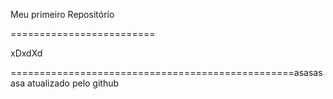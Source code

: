 Meu primeiro Repositório

=========================

xDxdXd

=================================================asasasasa
atualizado pelo github
